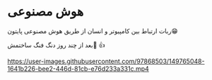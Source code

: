 # هوش مصنوعی

ربات ارتباط بین کامپیوتر و انسان از طریق هوش مصنوعی پایتون😁 ‌

بعد از چند روز دنگ فنگ ساختمش🙂 👍





https://user-images.githubusercontent.com/97868503/149765048-1641b226-bee2-446d-81cb-e76d233a331c.mp4


